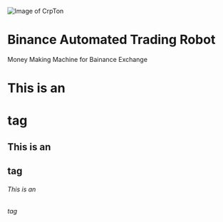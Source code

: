 ![Image of CrpTon](https://i.ibb.co/LgP6nkK/photo-2021-05-08-12-52-24.jpg)
# Binance Automated Trading Robot
Money Making Machine for Bainance Exchange



# This is an <h1> tag
## This is an <h2> tag
###### This is an <h6> tag
